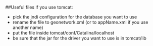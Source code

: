 ##Useful files if you use tomcat:

* pick the jndi configuration for the database you want to use
* rename the file to geonetwork.xml (or to appName.xml if you use another name)
* put the file inside tomcat/conf/Catalina/localhost
* be sure that the jar for the driver you want to use is in tomcat/lib